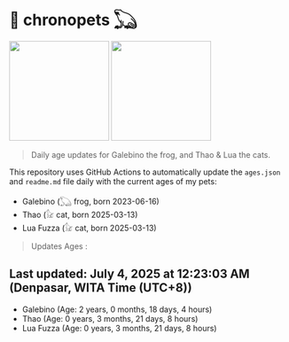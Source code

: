 # 🐾 chronopets 𓆏
<img src="https://github.com/user-attachments/assets/802b3632-7c4b-4232-a3a0-8b1d8fa6f04d" widht=180 height=180 >
<img src="https://github.com/user-attachments/assets/16687005-7ebb-4607-be57-0c8e528fed06" widht=180 height=180 >

> Daily age updates for Galebino the frog, and Thao & Lua the cats.

This repository uses GitHub Actions to automatically update the `ages.json` and `readme.md` file daily with the current ages of my pets: <br>
- Galebino (𓆏 frog, born 2023-06-16)
- Thao (𓃠 cat, born 2025-03-13)
- Lua Fuzza (𓃠 cat, born 2025-03-13)

> Updates Ages :

## Last updated: July 4, 2025 at 12:23:03 AM (Denpasar, WITA Time (UTC+8))

- Galebino (Age: 2 years, 0 months, 18 days, 4 hours)
- Thao (Age: 0 years, 3 months, 21 days, 8 hours)
- Lua Fuzza (Age: 0 years, 3 months, 21 days, 8 hours)

